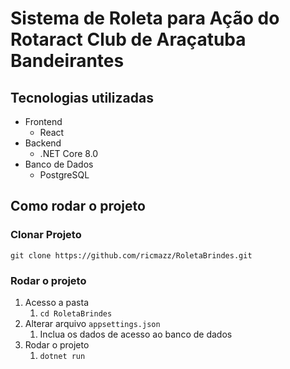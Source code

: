 # Sistema de Roleta para Ação do Rotaract Club de Araçatuba Bandeirantes

## Tecnologias utilizadas
- Frontend
    - React
- Backend
    - .NET Core 8.0
- Banco de Dados
  - PostgreSQL

## Como rodar o projeto

### Clonar Projeto
`git clone https://github.com/ricmazz/RoletaBrindes.git`

### Rodar o projeto
1. Acesso a pasta
   1. `cd RoletaBrindes`
2. Alterar arquivo `appsettings.json`
   1. Inclua os dados de acesso ao banco de dados
3. Rodar o projeto
   1. `dotnet run`